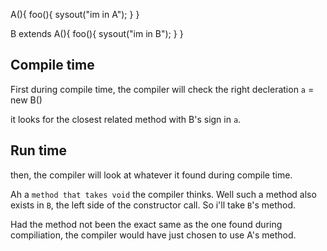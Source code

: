 A(){
    foo(){
    sysout("im in A");
}
}

B extends A(){
    foo(){
    sysout("im in B");
}
}

## Compile time

First during compile time, the compiler will check the right decleration
`a`  = new B()

it looks for the closest related method with B's sign in `a`. 

## Run time

then, the compiler will look at whatever it found during compile time.

Ah a `method that takes void` the compiler thinks. Well such a method also exists in `B`, the left side of the constructor call. So i'll take `B`'s method.

Had the method not been the exact same as the one found during compiliation, the compiler would have just chosen to use A's method.
